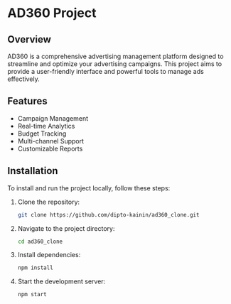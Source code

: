 # AD360 Project

## Overview

AD360 is a comprehensive advertising management platform designed to streamline and optimize your advertising campaigns. This project aims to provide a user-friendly interface and powerful tools to manage ads effectively.

## Features

-   Campaign Management
-   Real-time Analytics
-   Budget Tracking
-   Multi-channel Support
-   Customizable Reports

## Installation

To install and run the project locally, follow these steps:

1. Clone the repository:
    ```bash
    git clone https://github.com/dipto-kainin/ad360_clone.git
    ```
2. Navigate to the project directory:
    ```bash
    cd ad360_clone
    ```
3. Install dependencies:
    ```bash
    npm install
    ```
4. Start the development server:
    ```bash
    npm start
    ```
